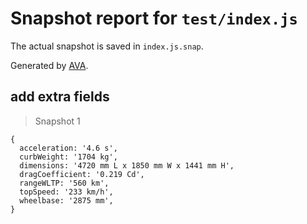 # Snapshot report for `test/index.js`

The actual snapshot is saved in `index.js.snap`.

Generated by [AVA](https://avajs.dev).

## add extra fields

> Snapshot 1

    {
      acceleration: '4.6 s',
      curbWeight: '1704 kg',
      dimensions: '4720 mm L x 1850 mm W x 1441 mm H',
      dragCoefficient: '0.219 Cd',
      rangeWLTP: '560 km',
      topSpeed: '233 km/h',
      wheelbase: '2875 mm',
    }

